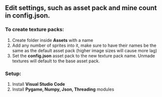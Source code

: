 ## Edit settings, such as asset pack and mine count in **config.json**.

### To create texture packs:
1. Create folder inside **Assets** with a name
2. Add any number of sprites into it, make sure to have their names be the same as the default asset pack (higher image sizes will cause more lag)
3. Set the **config.json** asset pack to the new texture pack name. Unmade textures will default to the base asset pack.

### Setup:
1. Install **Visual Studio Code**
2. Install **Pygame, Numpy, Json, Threading** modules